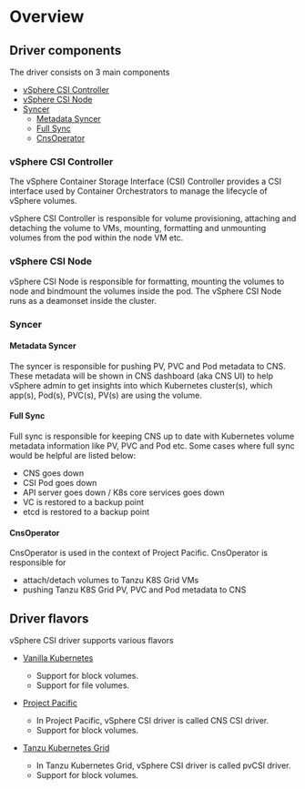 <!-- markdownlint-disable MD033 -->
# Overview

## Driver components

The driver consists on 3 main components

- [vSphere CSI Controller](#vsphere_csi_controller)
- [vSphere CSI Node](#vsphere_csi_node)
- [Syncer](#syncer)
  - [Metadata Syncer](#metadata_syncer)
  - [Full Sync](#full_sync)
  - [CnsOperator](#cns_operator)

### vSphere CSI Controller<a id="vsphere_csi_controller"></a>

The vSphere Container Storage Interface (CSI) Controller provides a CSI interface used by Container Orchestrators to manage the lifecycle of vSphere volumes.

vSphere CSI Controller is responsible for volume provisioning, attaching and detaching the volume to VMs, mounting, formatting and unmounting volumes from the pod within the node VM etc.

### vSphere CSI Node<a id="vsphere_csi_node"></a>

vSphere CSI Node is responsible for formatting, mounting the volumes to node and bindmount the volumes inside the pod. The vSphere CSI Node runs as a deamonset inside the cluster.

### Syncer<a id="syncer"></a>

#### Metadata Syncer<a id="metadata_syncer"></a>

The syncer is responsible for pushing PV, PVC and Pod metadata to CNS.
These metadata will be shown in CNS dashboard (aka CNS UI) to help vSphere admin to get insights into which Kubernetes cluster(s), which app(s), Pod(s), PVC(s), PV(s) are using the volume.

#### Full Sync<a id="full_sync"></a>

Full sync is responsible for keeping CNS up to date with Kubernetes volume metadata information like PV, PVC and Pod etc. Some cases where full sync would be helpful are listed below:

- CNS goes down
- CSI Pod goes down
- API server goes down / K8s core services goes down
- VC is restored to a backup point
- etcd is restored to a backup point

#### CnsOperator<a id="cns_operator"></a>

CnsOperator is used in the context of Project Pacific. CnsOperator is responsible for

- attach/detach volumes to Tanzu K8S Grid VMs
- pushing Tanzu K8S Grid PV, PVC and Pod metadata to CNS

## Driver flavors

vSphere CSI driver supports various flavors

- [Vanilla Kubernetes](https://github.com/kubernetes/kubernetes)
  - Support for block volumes.
  - Support for file volumes.

- [Project Pacific](https://blogs.vmware.com/vsphere/2019/08/introducing-project-pacific.html)
  - In Project Pacific, vSphere CSI driver is called CNS CSI driver.
  - Support for block volumes.

- [Tanzu Kubernetes Grid](https://blogs.vmware.com/vsphere/2020/03/vsphere-7-tanzu-kubernetes-clusters.html)
  - In Tanzu Kubernetes Grid, vSphere CSI driver is called pvCSI driver.
  - Support for block volumes.
